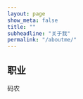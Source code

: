 ```yaml
---
layout: page
show_meta: false
title: ""
subheadline: "关于我"
permalink: "/aboutme/"
---
```


## 职业
码农
